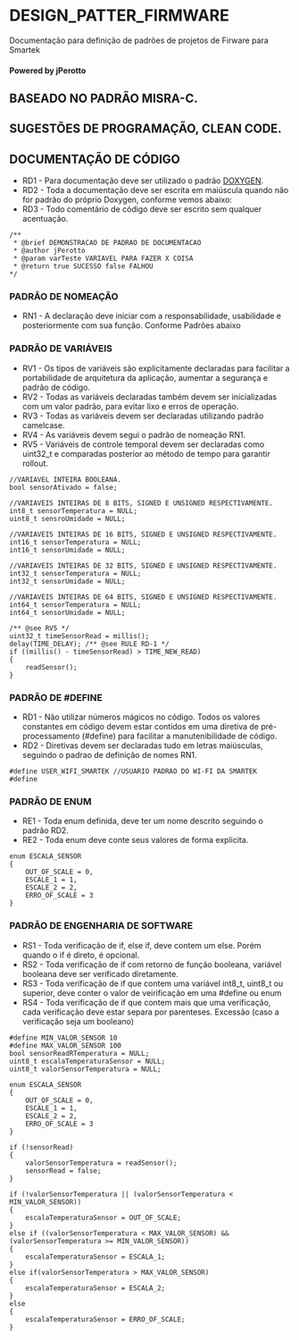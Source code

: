 # DESIGN_PATTER_FIRMWARE
Documentação para definição de padrões de projetos de Firware para Smartek
#### Powered by jPerotto

## BASEADO NO PADRÃO MISRA-C.
## SUGESTÕES DE PROGRAMAÇÃO, CLEAN CODE.

## DOCUMENTAÇÃO DE CÓDIGO
* RD1 - Para documentação deve ser utilizado o padrão [DOXYGEN](https://www.doxygen.nl/index.html "Doxygen").
* RD2 - Toda a documentação deve ser escrita em maiúscula quando não for padrão do próprio Doxygen, conforme vemos abaixo:
* RD3 - Todo comentário de código deve ser escrito sem qualquer acentuação.

```
/**
 * @brief DEMONSTRACAO DE PADRAO DE DOCUMENTACAO
 * @author jPerotto
 * @param varTeste VARIAVEL PARA FAZER X COISA
 * @return true SUCESSO false FALHOU
*/
```

### PADRÃO DE NOMEAÇÃO
* RN1 - A declaração deve iniciar com a responsabilidade, usabilidade e posteriormente com sua função. Conforme Padrões abaixo

### PADRÃO DE VARIÁVEIS
* RV1 - Os tipos de variáveis são explicitamente declaradas para facilitar a portabilidade de arquitetura da aplicação, aumentar a segurança e padrão de código.
* RV2 - Todas as variáveis declaradas também devem ser inicializadas com um valor padrão, para evitar lixo e erros de operação.
* RV3 - Todas as variáveis devem ser declaradas utilizando padrão camelcase.
* RV4 - As variáveis devem segui o padrão de nomeação RN1.
* RV5 - Variáveis de controle temporal devem ser declaradas como uint32_t e comparadas posterior ao método de tempo para garantir rollout.

```
//VARIAVEL INTEIRA BOOLEANA.
bool sensorAtivado = false;

//VARIAVEIS INTEIRAS DE 8 BITS, SIGNED E UNSIGNED RESPECTIVAMENTE.
int8_t sensorTemperatura = NULL;
uint8_t sensroUmidade = NULL;

//VARIAVEIS INTEIRAS DE 16 BITS, SIGNED E UNSIGNED RESPECTIVAMENTE.
int16_t sensorTemperatura = NULL;
int16_t sensorUmidade = NULL;

//VARIAVEIS INTEIRAS DE 32 BITS, SIGNED E UNSIGNED RESPECTIVAMENTE.
int32_t sensorTemperatura = NULL;
int32_t sensorUmidade = NULL;

//VARIAVEIS INTEIRAS DE 64 BITS, SIGNED E UNSIGNED RESPECTIVAMENTE.
int64_t sensorTemperatura = NULL;
int64_t sensorUmidade = NULL;

/** @see RV5 */
uint32_t timeSensorRead = millis();
delay(TIME_DELAY); /** @see RULE RD-1 */
if ((millis() - timeSensorRead) > TIME_NEW_READ)
{
    readSensor();
}
```


### PADRÃO DE #DEFINE
* RD1 - Não utilizar números mágicos no código. Todos os valores constantes em código devem estar contidos em uma diretiva de pré-processamento (#define) para facilitar a manutenibilidade de código.
* RD2 - Diretivas devem ser declaradas tudo em letras maiúsculas, seguindo o padrao de definição de nomes RN1.

```
#define USER_WIFI_SMARTEK //USUARIO PADRAO DO WI-FI DA SMARTEK
#define 
```

### PADRÃO DE ENUM
* RE1 - Toda enum definida, deve ter um nome descrito seguindo o padrão RD2.
* RE2 - Toda enum deve conte seus valores de forma explicita.

```
enum ESCALA_SENSOR
{
    OUT_OF_SCALE = 0,
    ESCALE_1 = 1,
    ESCALE_2 = 2,
    ERRO_OF_SCALE = 3
}
```

### PADRÃO DE ENGENHARIA DE SOFTWARE
* RS1 - Toda verificação de if, else if, deve contem um else. Porém quando o if é direto, é opcional.
* RS2 - Toda verificação de if com retorno de função booleana, variável booleana deve ser verificado diretamente.
* RS3 - Toda verificação de if que contem uma variável int8_t, uint8_t ou superior, deve conter o valor de veirificação em uma #define ou enum
* RS4 - Toda verificação de if que contem mais que uma verificação, cada verificação deve estar separa por parenteses. Excessão (caso a verificação seja um booleano)

```
#define MIN_VALOR_SENSOR 10
#define MAX_VALOR_SENSOR 100
bool sensorReadRTemperatura = NULL;
uint8_t escalaTemperaturaSensor = NULL;
uint8_t valorSensorTemperatura = NULL;

enum ESCALA_SENSOR
{
    OUT_OF_SCALE = 0,
    ESCALE_1 = 1,
    ESCALE_2 = 2,
    ERRO_OF_SCALE = 3
}

if (!sensorRead)
{
    valorSensorTemperatura = readSensor();
    sensorRead = false;
}

if (!valorSensorTemperatura || (valorSensorTemperatura < MIN_VALOR_SENSOR))
{
    escalaTemperaturaSensor = OUT_OF_SCALE;
}
else if ((valorSensorTemperatura < MAX_VALOR_SENSOR) && (valorSensorTemperatura >= MIN_VALOR_SENSOR))
{
    escalaTemperaturaSensor = ESCALA_1;
}
else if(valorSensorTemperatura > MAX_VALOR_SENSOR)
{
    escalaTemperaturaSensor = ESCALA_2;
}
else
{
    escalaTemperaturaSensor = ERRO_OF_SCALE;
}

```
